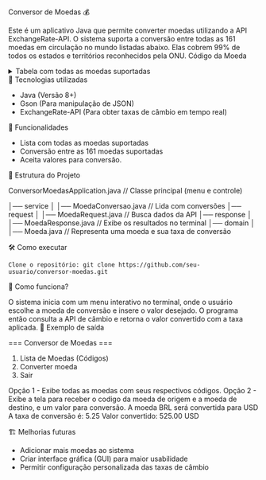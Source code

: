 Conversor de Moedas 💰

Este é um aplicativo Java que permite converter moedas utilizando a API ExchangeRate-API. O sistema suporta a conversão entre todas 
as 161 moedas em circulação no mundo listadas abaixo. Elas cobrem 99% de todos os estados e territórios reconhecidos pela ONU.
Código da Moeda
<details>

<summary>Tabela com todas as moedas suportadas</summary>

|Código da Moeda|Nome da Moeda|País|
|------------|-------------|-------|
AED|UAE|Dirham|United Arab Emirates
AFN|Afghan Afghani|Afghanistan
ALL|Albanian Lek|Albania
AMD|Armenian Dram|Armenia
ANG|Netherlands Antillian Guilder|Netherlands Antilles
AOA|Angolan Kwanza|Angola
ARS|Argentine Peso|Argentina
AUD|Australian Dollar|Australia
AWG|Aruban Florin|Aruba
AZN|Azerbaijani Manat|Azerbaijan
BAM|Bosnia and Herzegovina Mark|Bosnia and Herzegovina
BBD|Barbados Dollar|Barbados
BDT|Bangladeshi Taka|Bangladesh
BGN|Bulgarian Lev|Bulgaria
BHD|Bahraini Dinar|Bahrain
BIF|Burundian Franc|Burundi
BMD|Bermudian Dollar|Bermuda
BND|Brunei Dollar|Brunei
BOB|Bolivian Boliviano|Bolivia
BRL|Brazilian Real|Brazil
BSD|Bahamian Dollar|Bahamas
BTN|Bhutanese Ngultrum|Bhutan
BWP|Botswana Pula|Botswana
BYN|Belarusian Ruble|Belarus
BZD|Belize Dollar|Belize
CAD|Canadian Dollar|Canada
CDF|Congolese Franc|Democratic Republic of the Congo
CHF|Swiss Franc|Switzerland
CLP|Chilean Peso|Chile
CNY|Chinese Renminbi|China
COP|Colombian Peso|Colombia
CRC|Costa Rican Colon|Costa Rica
CUP|Cuban Peso|Cuba
CVE|Cape Verdean Escudo|Cape Verde
CZK|Czech Koruna|Czech Republic
DJF|Djiboutian Franc|Djibouti
DKK|Danish Krone|Denmark
DOP|Dominican Peso|Dominican Republic
DZD|Algerian Dinar|Algeria
EGP|Egyptian Pound|Egypt
ERN|Eritrean Nakfa|Eritrea
ETB|Ethiopian Birr|Ethiopia
EUR|Euro|European Union
FJD|Fiji Dollar|Fiji
FKP|Falkland Islands Pound|Falkland Islands
FOK|Faroese Króna|Faroe Islands
GBP|Pound Sterling|United Kingdom
GEL|Georgian Lari|Georgia
GGP|Guernsey Pound|Guernsey
GHS|Ghanaian Cedi|Ghana
GIP|Gibraltar Pound|Gibraltar
GMD|Gambian Dalasi|The Gambia
GNF|Guinean Franc|Guinea
GTQ|Guatemalan Quetzal|Guatemala
GYD|Guyanese Dollar|Guyana
HKD|Hong Kong Dollar|Hong Kong
HNL|Honduran Lempira|Honduras
HRK|Croatian Kuna|Croatia
HTG|Haitian Gourde|Haiti
HUF|Hungarian Forint|Hungary
IDR|Indonesian Rupiah|Indonesia
ILS|Israeli New Shekel|Israel
IMP|Manx Pound|Isle of Man
INR|Indian Rupee|India
IQD|Iraqi Dinar|Iraq
IRR|Iranian Rial|Iran
ISK|Icelandic Króna|Iceland
JEP|Jersey Pound|Jersey
JMD|Jamaican Dollar|Jamaica
JOD|Jordanian Dinar|Jordan
JPY|Japanese Yen|Japan
KES|Kenyan Shilling|Kenya
KGS|Kyrgyzstani Som|Kyrgyzstan
KHR|Cambodian Riel|Cambodia
KID|Kiribati Dollar|Kiribati
KMF|Comorian Franc|Comoros
KRW|South Korean Won|South Korea
KWD|Kuwaiti Dinar|Kuwait
KYD|Cayman Islands Dollar|Cayman Islands
KZT|Kazakhstani Tenge|Kazakhstan
LAK|Lao Kip|Laos
LBP|Lebanese Pound|Lebanon
LKR|Sri Lanka Rupee|Sri Lanka
LRD|Liberian Dollar|Liberia
LSL|Lesotho Loti|Lesotho
LYD|Libyan Dinar|Libya
MAD|Moroccan Dirham|Morocco
MDL|Moldovan Leu|Moldova
MGA|Malagasy Ariary|Madagascar
MKD|Macedonian Denar|North Macedonia
MMK|Burmese Kyat|Myanmar
MNT|Mongolian Tögrög|Mongolia
MOP|Macanese Pataca|Macau
MRU|Mauritanian Ouguiya|Mauritania
MUR|Mauritian Rupee|Mauritius
MVR|Maldivian Rufiyaa|Maldives
MWK|Malawian Kwacha|Malawi
MXN|Mexican Peso|Mexico
MYR|Malaysian Ringgit|Malaysia
MZN|Mozambican Metical|Mozambique
NAD|Namibian Dollar|Namibia
NGN|Nigerian Naira|Nigeria
NIO|Nicaraguan Córdoba|Nicaragua
NOK|Norwegian Krone|Norway
NPR|Nepalese Rupee|Nepal
NZD|New Zealand Dollar|New Zealand
OMR|Omani Rial|Oman
PAB|Panamanian Balboa|Panama
PEN|Peruvian Sol|Peru
PGK|Papua New Guinean Kina|Papua New Guinea
PHP|Philippine Peso|Philippines
PKR|Pakistani Rupee|Pakistan
PLN|Polish Złoty|Poland
PYG|Paraguayan Guaraní|Paraguay
QAR|Qatari Riyal|Qatar
RON|Romanian Leu|Romania
RSD|Serbian Dinar|Serbia
RUB|Russian Ruble|Russia
RWF|Rwandan Franc|Rwanda
SAR|Saudi Riyal|Saudi Arabia
SBD|Solomon Islands Dollar|Solomon Islands
SCR|Seychellois Rupee|Seychelles
SDG|Sudanese Pound|Sudan
SEK|Swedish Krona|Sweden
SGD|Singapore Dollar|Singapore
SHP|Saint Helena Pound|Saint Helena
SLE|Sierra Leonean Leone|Sierra Leone
SOS|Somali Shilling|Somalia
SRD|Surinamese Dollar|Suriname
SSP|South Sudanese Pound|South Sudan
STN|São Tomé and Príncipe Dobra|São Tomé and Príncipe
SYP|Syrian Pound|Syria
SZL|Eswatini Lilangeni|Eswatini
THB|Thai Baht|Thailand
TJS|Tajikistani Somoni|Tajikistan
TMT|Turkmenistan Manat|Turkmenistan
TND|Tunisian Dinar|Tunisia
TOP|Tongan Paʻanga|Tonga
TRY|Turkish Lira|Turkey
TTD|Trinidad and Tobago Dollar|Trinidad and Tobago
TVD|Tuvaluan Dollar|Tuvalu
TWD|New Taiwan Dollar|Taiwan
TZS|Tanzanian Shilling|Tanzania
UAH|Ukrainian Hryvnia|Ukraine
UGX|Ugandan Shilling|Uganda
USD|United States Dollar|United States
UYU|Uruguayan Peso|Uruguay
UZS|Uzbekistani So'm|Uzbekistan
VES|Venezuelan Bolívar Soberano|Venezuela
VND|Vietnamese Đồng|Vietnam
VUV|Vanuatu Vatu|Vanuatu
WST|Samoan Tālā|Samoa
XAF|Central African CFA|Franc|CEMAC|
XCD|East Caribbean Dollar|Organisation of Eastern Caribbean States
XDR|Special Drawing Rights|International Monetary Fund
XOF|West African CFA|franc|CFA|
XPF|CFP|Franc|Collectivités d'Outre-Mer
YER|Yemeni Rial|Yemen
ZAR|South African Rand|South Africa
ZMW|Zambian Kwacha|Zambia
ZWL|Zimbabwean Dollar|Zimbabwe

</details>
🚀 Tecnologias utilizadas

- Java (Versão 8+) 
- Gson (Para manipulação de JSON) 
- ExchangeRate-API (Para obter taxas de câmbio em tempo real)

📌 Funcionalidades

- Lista com todas as moedas suportadas
- Conversão entre as 161 moedas suportadas
- Aceita valores para conversão.
  
📂 Estrutura do Projeto

ConversorMoedasApplication.java // Classe principal (menu e controle)

│── service
│   │── MoedaConversao.java  // Lida com conversões
│── request
│   │── MoedaRequest.java    // Busca dados da API
│── response
│   │── MoedaResponse.java   // Exibe os resultados no terminal
│── domain
│   │── Moeda.java           // Representa uma moeda e sua taxa de conversão

🛠 Como executar

    Clone o repositório: git clone https://github.com/seu-usuario/conversor-moedas.git

🔄 Como funciona?

O sistema inicia com um menu interativo no terminal, onde o usuário escolhe a moeda de conversão e insere o valor desejado. O programa então consulta a API de câmbio e retorna o valor convertido com a taxa aplicada.
📌 Exemplo de saída

=== Conversor de Moedas ===
1. Lista de Moedas (Códigos)
2. Converter moeda
3. Sair

Opção 1 - Exibe todas as moedas com seus respectivos códigos.
Opção 2 - Exibe a tela para receber o codigo da moeda de origem e a moeda de destino, e um valor para conversão.
A moeda BRL será convertida para USD A taxa de conversão é: 5.25 Valor convertido: 525.00 USD

🏗 Melhorias futuras
- Adicionar mais moedas ao sistema
- Criar interface gráfica (GUI) para maior usabilidade
- Permitir configuração personalizada das taxas de câmbio
